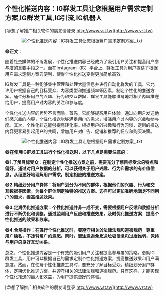 ## **个性化推送内容：IG群发工具让您根据用户需求定制方案,IG群发工具,IG引流,IG机器人**

[😍想了解推广相关软件的朋友请登录 http://www.vst.tw](http://www.vst.tw)

 <center><img src="https://vst.tw/MP4/tuiguang/png/3.png" alt="个性化推送内容：IG群发工具让您根据用户需求定制方案_.txt"></center>

**😄正文：**

随着社交媒体的不断发展，个性化推送内容已经成为了吸引用户关注和提高用户参与度的重要手段之一。而在Instagram（IG）平台上，群发工具为用户提供了根据用户需求定制方案的便利，使得个性化推送变得更加简单高效。

IG群发工具是一种能够集中管理和处理大量信息并进行自动化群发的工具。它允许用户根据自己的目标受众、内容类型和推送频率等因素，制定个性化的推送方案。通过分析用户的兴趣、行为和交互数据，群发工具能够准确地将相关内容推送给用户，提高用户对内容的关注和参与度。

个性化推送内容的优势不言而喻。首先，它能够提高用户体验。通过向用户发送他们感兴趣的内容，个性化推送能够满足用户的需求，增强用户对内容的兴趣和参与度。其次，个性化推送能够提高转化率。根据用户的兴趣和行为习惯，定制的推送内容更容易引起用户的共鸣，增加用户对广告、促销和推荐的反应和购买决策。

 <center><img src="https://vst.tw/MP4/tuiguang/png/1.png" alt="个性化推送内容：IG群发工具让您根据用户需求定制方案_.txt"></center>

**😄在使用IG群发工具进行个性化推送时，以下几点是需要注意的：**

**😄1.了解目标受众：在制定个性化推送方案之前，需要充分了解目标受众的特点和偏好。通过对用户数据的分析，可以获得关于用户兴趣、行为和需求的有价值信息，从而更好地理解用户需求，制定相应的推送方案。**

**😄2.精细划分用户群体：将用户划分为不同的群体，根据他们的兴趣、行为和交互数据等因素，为每个群体制定独特的推送方案。这样可以更加准确地满足不同用户的需求，提高推送效果。**

**😄3.定期优化推送方案：个性化推送并非一成不变，需要根据用户反馈和数据分析进行不断优化和调整。通过监测用户反应和推送效果，及时优化推送方案，提高个性化推送的效果和效率。**

**😄4.合规操作：在进行个性化推送时，要遵守相关的法律法规和道德规范，尊重用户隐私，不违背用户的意愿。同时，要注意避免发送垃圾信息和过度推销，保持与用户的良好互动关系。**

总之，个性化推送内容是一个有效的吸引用户关注和提高参与度的策略。借助IG群发工具，用户可以根据自己的需求定制个性化推送方案，提高推送效果和用户满意度。然而，在使用个性化推送工具时，要充分了解目标受众，精细划分用户群体，定期优化推送方案，并遵守相关的法律法规和道德规范。只有这样，才能实现个性化推送的最大化效益，为用户提供更好的体验。

[😍想了解推广相关软件的朋友请登录 http://www.vst.tw](http://www.vst.tw)



